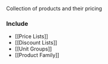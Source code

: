 Collection of products and their pricing

### Include
- [[Price Lists]]
- [[Discount Lists]]
- [[Unit Groups]]
- [[Product Family]]